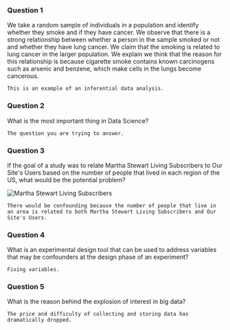 ### Question 1
We take a random sample of individuals in a population and identify whether they smoke and if they have cancer. We observe that there is a strong relationship between whether a person in the sample smoked or not and whether they have lung cancer. We claim that the smoking is related to lung cancer in the larger population. We explain we think that the reason for this relationship is because cigarette smoke contains known carcinogens such as arsenic and benzene, which make cells in the lungs become cancerous.

`This is an example of an inferential data analysis.`

### Question 2
What is the most important thing in Data Science? 

`The question you are trying to answer.`

### Question 3
If the goal of a study was to relate Martha Stewart Living Subscribers to Our Site's Users based on the number of people that lived in each region of the US, what would be the potential problem? 

![Martha Stewart Living Subscribers](https://d396qusza40orc.cloudfront.net/datascitoolbox%2Fheatmap.png "Martha Stewart Living Subscribers")

`There would be confounding because the number of people that live in an area is related to both Martha Stewart Living Subscribers and Our Site's Users.`

### Question 4
What is an experimental design tool that can be used to address variables that may be confounders at the design phase of an experiment?

`Fixing variables.`

### Question 5
What is the reason behind the explosion of interest in big data?

`The price and difficulty of collecting and storing data has dramatically dropped.`
